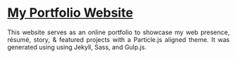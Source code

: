 # <a href="https://people.umass.edu/avsingh" target="_blank">My Portfolio Website</a>

 <p align="justify">This website serves as an online portfolio to showcase my web presence, résumé, story, & featured projects with a Particle.js aligned theme. It was generated using using Jekyll, Sass, and Gulp.js.</p>

<!-- ![My Alternate Portfolio Website](https://raw.githubusercontent.com/AVS1508/My-Alternate-Portfolio-Website/master/My-Alternate-Portfolio-Website.jpg) -->

